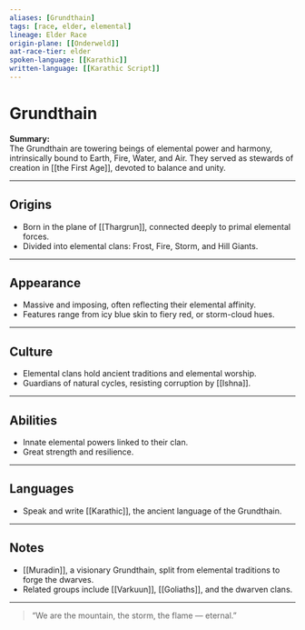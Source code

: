 ```yaml
---
aliases: [Grundthain]
tags: [race, elder, elemental]
lineage: Elder Race
origin-plane: [[Onderweld]]
aat-race-tier: elder
spoken-language: [[Karathic]]
written-language: [[Karathic Script]]
---
```


# Grundthain

**Summary:**  
The Grundthain are towering beings of elemental power and harmony, intrinsically bound to Earth, Fire, Water, and Air. They served as stewards of creation in [[the First Age]], devoted to balance and unity.

---

## Origins

- Born in the plane of [[Thargrun]], connected deeply to primal elemental forces.  
- Divided into elemental clans: Frost, Fire, Storm, and Hill Giants.

---

## Appearance

- Massive and imposing, often reflecting their elemental affinity.  
- Features range from icy blue skin to fiery red, or storm-cloud hues.

---

## Culture

- Elemental clans hold ancient traditions and elemental worship.  
- Guardians of natural cycles, resisting corruption by [[Ishna]].

---

## Abilities

- Innate elemental powers linked to their clan.  
- Great strength and resilience.

---

## Languages

- Speak and write [[Karathic]], the ancient language of the Grundthain.

---

## Notes

- [[Muradin]], a visionary Grundthain, split from elemental traditions to forge the dwarves.  
- Related groups include [[Varkuun]], [[Goliaths]], and the dwarven clans.

---

> “We are the mountain, the storm, the flame — eternal.”
